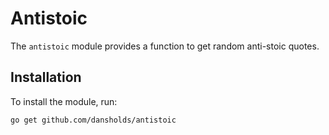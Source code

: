 # Antistoic

The `antistoic` module provides a function to get random anti-stoic quotes.

## Installation

To install the module, run:

```sh
go get github.com/dansholds/antistoic